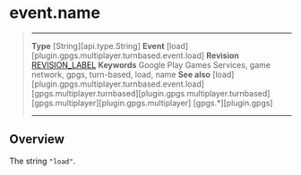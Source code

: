 # event.name

> --------------------- ------------------------------------------------------------------------------------------
> __Type__              [String][api.type.String]
> __Event__             [load][plugin.gpgs.multiplayer.turnbased.event.load]
> __Revision__          [REVISION_LABEL](REVISION_URL)
> __Keywords__          Google Play Games Services, game network, gpgs, turn-based, load, name
> __See also__          [load][plugin.gpgs.multiplayer.turnbased.event.load]
>						[gpgs.multiplayer.turnbased][plugin.gpgs.multiplayer.turnbased]
>						[gpgs.multiplayer][plugin.gpgs.multiplayer]
>                       [gpgs.*][plugin.gpgs]
> --------------------- ------------------------------------------------------------------------------------------

## Overview

The string `"load"`.